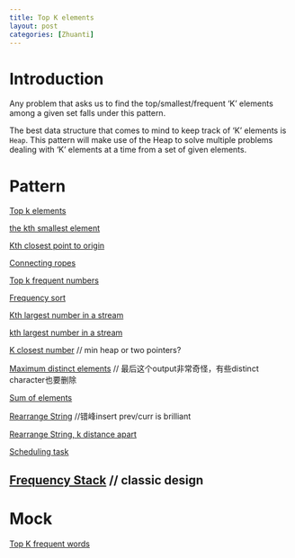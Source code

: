 ```yaml
---
title: Top K elements
layout: post
categories: [Zhuanti]
---
```


# Introduction

Any problem that asks us to find the top/smallest/frequent ‘K’ elements among a given set falls under this pattern.

The best data structure that comes to mind to keep track of ‘K’ elements is `Heap`. This pattern will make use of the Heap to solve multiple problems dealing with ‘K’ elements at a time from a set of given elements.

# Pattern
[Top k elements](https://www.educative.io/courses/grokking-the-coding-interview/RM535yM9DW0)

[the kth smallest element](https://www.educative.io/courses/grokking-the-coding-interview/gxxPGn8vE8G)

[Kth closest point to origin](https://www.educative.io/courses/grokking-the-coding-interview/3YxNVYwNR5p)

[Connecting ropes](https://www.educative.io/courses/grokking-the-coding-interview/qVZmZJVxPY0)

[Top k frequent numbers](https://www.educative.io/courses/grokking-the-coding-interview/B89rvR6XZ3J)

[Frequency sort](https://www.educative.io/courses/grokking-the-coding-interview/gxZz615BPPG)

[Kth largest number in a stream](https://www.educative.io/courses/grokking-the-coding-interview/B819G5DZBxX)

[kth largest number in a stream](https://leetcode.com/problems/kth-largest-element-in-a-stream/submissions/)

[K closest number](https://www.educative.io/courses/grokking-the-coding-interview/N8MJQNYyJPL)
// min heap or two pointers?

[Maximum distinct elements](https://www.educative.io/courses/grokking-the-coding-interview/gx6oKY8PGYY)
// 最后这个output非常奇怪，有些distinct character也要删除

[Sum of elements](https://www.educative.io/courses/grokking-the-coding-interview/qVljv3Plr67)

[Rearrange String](https://www.educative.io/courses/grokking-the-coding-interview/xV7wx4o8ymB)
//错峰insert prev/curr is brilliant

[Rearrange String, k distance apart](https://www.educative.io/courses/grokking-the-coding-interview/qA7n6820GjG)

[Scheduling task](https://www.educative.io/courses/grokking-the-coding-interview/JYB20zgR32o)

[Frequency Stack](https://www.educative.io/courses/grokking-the-coding-interview/Y5zDWlVRz2p)
// classic design
---
# Mock
[Top K frequent words](https://leetcode.com/problems/top-k-frequent-words/solution/)